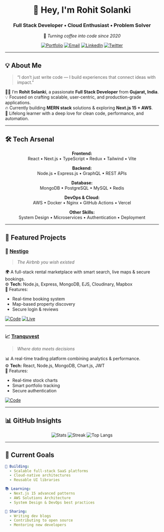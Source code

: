 <!-- 🌊 Rohit Solanki - GitHub Profile -->

<div align="center">

# 👋 Hey, I'm **Rohit Solanki**
### Full Stack Developer • Cloud Enthusiast • Problem Solver

🚀 _Turning coffee into code since 2020_

[![Portfolio](https://img.shields.io/badge/🌐_Portfolio-Visit-4ECDC4?style=for-the-badge&logo=vercel&logoColor=white)](https://idyllic-daffodil-128731.netlify.app/)
[![Email](https://img.shields.io/badge/📬_Email-rohitsolanki0473@gmail.com-FF6B6B?style=for-the-badge)](mailto:rohitsolanki0473@gmail.com)
[![LinkedIn](https://img.shields.io/badge/💼_LinkedIn-Connect-0077B5?style=for-the-badge&logo=linkedin)](https://www.linkedin.com/in/rohit-solanki-495860348/)
[![Twitter](https://img.shields.io/badge/🐦_Twitter-Follow-1DA1F2?style=for-the-badge&logo=x)](https://x.com/Rohit_01_tech)

</div>

---

## 💡 About Me
> “I don’t just write code — I build experiences that connect ideas with impact.”

👨‍💻 I’m **Rohit Solanki**, a passionate **Full Stack Developer** from **Gujarat, India**.  
💡 Focused on crafting scalable, user-centric, and production-grade applications.  
🔥 Currently building **MERN stack** solutions & exploring **Next.js 15 + AWS**.  
🧠 Lifelong learner with a deep love for clean code, performance, and automation.

---

## 🛠️ Tech Arsenal

<div align="center">

**Frontend:**  
React • Next.js • TypeScript • Redux • Tailwind • Vite  

**Backend:**  
Node.js • Express.js • GraphQL • REST APIs  

**Database:**  
MongoDB • PostgreSQL • MySQL • Redis  

**DevOps & Cloud:**  
AWS • Docker • Nginx • GitHub Actions • Vercel  

**Other Skills:**  
System Design • Microservices • Authentication • Deployment  

</div>

---

## 🚀 Featured Projects

### 🏡 [**Nestigo**](https://nestigo-elhe.onrender.com)
> _The Airbnb you wish existed_

🌍 A full-stack rental marketplace with smart search, live maps & secure bookings.  
⚙️ **Tech:** Node.js, Express, MongoDB, EJS, Cloudinary, Mapbox  
💫 Features:
- Real-time booking system  
- Map-based property discovery  
- Secure login & reviews  

[![Code](https://img.shields.io/badge/💻_View_Code-1a1a2e?style=for-the-badge&logo=github)](https://github.com/rohitsolanki01/Nestigo)
[![Live](https://img.shields.io/badge/🚀_Live_Demo-FF6B6B?style=for-the-badge&logo=vercel)](https://nestigo-elhe.onrender.com)

---

### 📈 [**Tranquvest**](https://github.com/rohitsolanki01/Treding---app---Tranquvest)
> _Where data meets decisions_

📊 A real-time trading platform combining analytics & performance.  
⚙️ **Tech:** React, Node.js, MongoDB, Chart.js, JWT  
💫 Features:
- Real-time stock charts  
- Smart portfolio tracking  
- Secure authentication  

[![Code](https://img.shields.io/badge/💻_View_Code-1a1a2e?style=for-the-badge&logo=github)](https://github.com/rohitsolanki01/Treding---app---Tranquvest)

---

## 📊 GitHub Insights

<div align="center">
  
![Stats](https://github-readme-stats.vercel.app/api?username=rohitsolanki01&show_icons=true&theme=radical&bg_color=1a1a2e&title_color=4ECDC4&icon_color=FF6B6B&text_color=FFFFFF&hide_border=true)
![Streak](https://github-readme-streak-stats.herokuapp.com/?user=rohitsolanki01&theme=radical&hide_border=true&background=1a1a2e&ring=4ECDC4&fire=FF6B6B)
![Top Langs](https://github-readme-stats.vercel.app/api/top-langs/?username=rohitsolanki01&layout=compact&theme=radical&bg_color=1a1a2e&title_color=4ECDC4&text_color=FFFFFF&hide_border=true)

</div>

---

## 🎯 Current Goals
```yaml
🚧 Building:
  - Scalable full-stack SaaS platforms
  - Cloud-native architectures
  - Reusable UI libraries

📚 Learning:
  - Next.js 15 advanced patterns
  - AWS Solutions Architecture
  - System Design & DevOps best practices

💬 Sharing:
  - Writing dev blogs
  - Contributing to open source
  - Mentoring new developers
